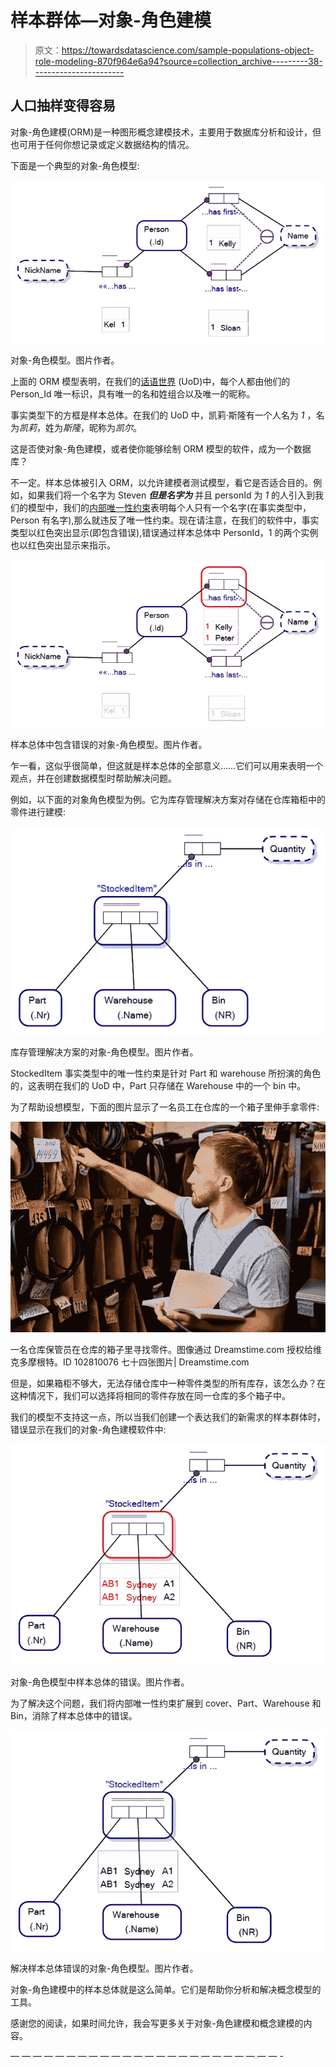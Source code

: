 # 样本群体—对象-角色建模

> 原文：<https://towardsdatascience.com/sample-populations-object-role-modeling-870f964e6a94?source=collection_archive---------38----------------------->

## 人口抽样变得容易

对象-角色建模(ORM)是一种图形概念建模技术，主要用于数据库分析和设计，但也可用于任何你想记录或定义数据结构的情况。

下面是一个典型的对象-角色模型:

![](img/ca20b586c5c1dd8b68f3564b56e7a15b.png)

对象-角色模型。图片作者。

上面的 ORM 模型表明，在我们的[话语世界](https://en.wikipedia.org/wiki/Domain_of_discourse) (UoD)中，每个人都由他们的 Person_Id 唯一标识，具有唯一的名和姓组合以及唯一的昵称。

事实类型下的方框是样本总体。在我们的 UoD 中，凯莉·斯隆有一个人名为 *1* ，名为*凯莉*，姓为*斯隆*，昵称为*凯尔*。

这是否使对象-角色建模，或者使你能够绘制 ORM 模型的软件，成为一个数据库？

不一定。样本总体被引入 ORM，以允许建模者测试模型，看它是否适合目的。例如，如果我们将一个名字为 Steven ***但是名字为*** 并且 personId 为 *1* 的人引入到我们的模型中，我们的[内部唯一性约束](/internal-uniqueness-constraints-object-role-modeling-77b27f12c353)表明每个人只有一个名字(在事实类型中，Person 有名字),那么就违反了唯一性约束。现在请注意，在我们的软件中，事实类型以红色突出显示(即包含错误),错误通过样本总体中 PersonId，1 的两个实例也以红色突出显示来指示。

![](img/d0f847c1630536793f500cc83b387d83.png)

样本总体中包含错误的对象-角色模型。图片作者。

乍一看，这似乎很简单，但这就是样本总体的全部意义……它们可以用来表明一个观点，并在创建数据模型时帮助解决问题。

例如，以下面的对象角色模型为例。它为库存管理解决方案对存储在仓库箱柜中的零件进行建模:

![](img/072767a96beba5390a47e754828e8d0e.png)

库存管理解决方案的对象-角色模型。图片作者。

StockedItem 事实类型中的唯一性约束是针对 Part 和 warehouse 所扮演的角色的，这表明在我们的 UoD 中，Part 只存储在 Warehouse 中的一个 bin 中。

为了帮助设想模型，下面的图片显示了一名员工在仓库的一个箱子里伸手拿零件:

![](img/185cae13c3f001986771021c6aeb87a9.png)

一名仓库保管员在仓库的箱子里寻找零件。图像通过 Dreamstime.com 授权给维克多摩根特。ID 102810076 七十四张图片| Dreamstime.com

但是，如果箱柜不够大，无法存储仓库中一种零件类型的所有库存，该怎么办？在这种情况下，我们可以选择将相同的零件存放在同一仓库的多个箱子中。

我们的模型不支持这一点，所以当我们创建一个表达我们的新需求的样本群体时，错误显示在我们的对象-角色建模软件中:

![](img/1ff6c349b48775cd9f6edc7ee43da43b.png)

对象-角色模型中样本总体的错误。图片作者。

为了解决这个问题，我们将内部唯一性约束扩展到 cover、Part、Warehouse 和 Bin，消除了样本总体中的错误。

![](img/771f5b3ea0cc33ab05afc661b2a59b06.png)

解决样本总体错误的对象-角色模型。图片作者。

对象-角色建模中的样本总体就是这么简单。它们是帮助你分析和解决概念模型的工具。

感谢您的阅读，如果时间允许，我会写更多关于对象-角色建模和概念建模的内容。

— — — — — — — — — — — — — — — — — — — — — — — — -